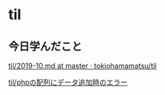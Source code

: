 # til

## 今日学んだこと

[til/2019\-10\.md at master · tokiohamamatsu/til](https://github.com/tokiohamamatsu/til/blob/master/tir/2019-10.md/#31)

[til/phpの配列にデータ追加時のエラー](https://github.com/tokiohamamatsu/til/blob/master/php/php%E3%81%AE%E9%85%8D%E5%88%97%E3%81%AB%E3%83%87%E3%83%BC%E3%82%BF%E8%BF%BD%E5%8A%A0%E6%99%82%E3%81%AE%E3%82%A8%E3%83%A9%E3%83%BC.md)